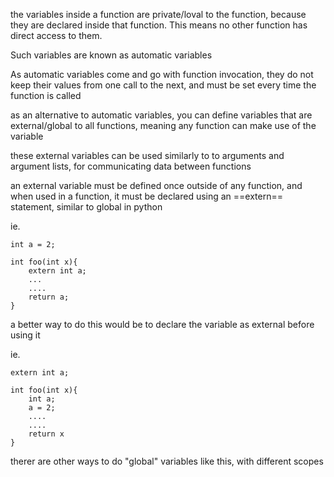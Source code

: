 the variables inside a function are private/loval to the function, because they are declared inside that function. This means no other function has direct access to them.

Such variables are known as automatic variables

As automatic variables come and go with function invocation, they do not keep their values from one call to the next, and must be set every time the function is called

as an alternative to automatic variables, you can define variables that are external/global to all functions, meaning any function can make use of the variable

these external variables can be used similarly to to arguments and argument lists, for communicating data between functions

an external variable must be defined once outside of any function, and when used in a function, it must be declared using an ==extern== statement, similar to global in python

ie.

```
int a = 2;

int foo(int x){
	extern int a;
	...
	....
	return a;
}
```

a better way to do this would be to declare the variable as external before using it

ie.

```
extern int a;

int foo(int x){
	int a;
	a = 2;
	....
	....
	return x
}
```

therer are other ways to do "global" variables like this, with different scopes